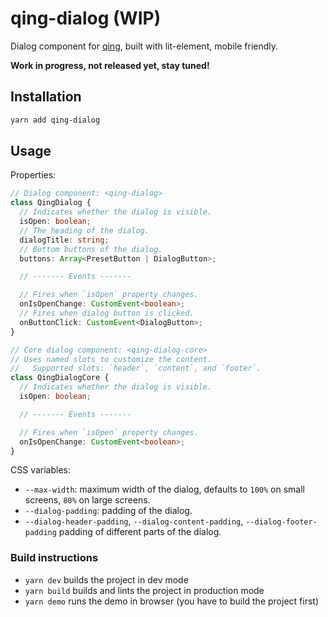 # qing-dialog (WIP)

Dialog component for [qing](https://github.com/mgenware/qing), built with lit-element, mobile friendly.

**Work in progress, not released yet, stay tuned!**

## Installation

```sh
yarn add qing-dialog
```

## Usage

Properties:

```typescript
// Dialog component: <qing-dialog>
class QingDialog {
  // Indicates whether the dialog is visible.
  isOpen: boolean;
  // The heading of the dialog.
  dialogTitle: string;
  // Bottom buttons of the dialog.
  buttons: Array<PresetButton | DialogButton>;

  // ------- Events -------

  // Fires when `isOpen` property changes.
  onIsOpenChange: CustomEvent<boolean>;
  // Fires when dialog button is clicked.
  onButtonClick: CustomEvent<DialogButton>;
}

// Core dialog component: <qing-dialog-core>
// Uses named slots to customize the content.
//   Supported slots: `header`, `content`, and `footer`.
class QingDialogCore {
  // Indicates whether the dialog is visible.
  isOpen: boolean;

  // ------- Events -------

  // Fires when `isOpen` property changes.
  onIsOpenChange: CustomEvent<boolean>;
}
```

CSS variables:

- `--max-width`: maximum width of the dialog, defaults to `100%` on small screens, `80%` on large screens.
- `--dialog-padding`: padding of the dialog.
- `--dialog-header-padding`, `--dialog-content-padding`, `--dialog-footer-padding` padding of different parts of the dialog.

### Build instructions

- `yarn dev` builds the project in dev mode
- `yarn build` builds and lints the project in production mode
- `yarn demo` runs the demo in browser (you have to build the project first)
